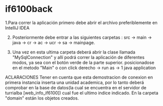 # if6100back

1.Para correr la aplicación primero debe abrir el archivo preferiblemente en IntelliJ IDEA

2. Posteriormente debe entrar a las siguientes carpetas : src -> main -> java -> cr -> ac -> ucr -> sa -> mainpage.

3. Una vez en esta ultima carpeta deberá abrir la clase llamada "MySqlConnection" y allí podrá correr la aplicación de diferentes modos, ya sea con el botón verde de la parte superior. posicionadose en el metodo "Main"  o con click derecho -> run as -> 1 java application

ACLARACIONES
Tener en cuenta que esta demostracion de conexion en primera instancia inserta una unidad academica, por lo tanto deberá comprobar en la base de datos(la cual se encuentra en el servidor de turrialba [web_info_if6100]) cual fue el ultimo indice indicado. En la carpeta "domain" están los objetos creados.
